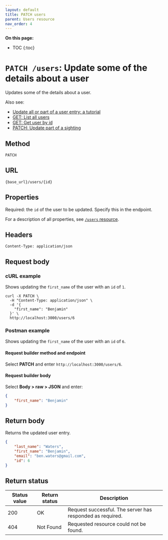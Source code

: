 ```yaml
---
layout: default
title: PATCH users
parent: Users resource
nav_order: 4
---
```


**On this page:**

- TOC
{:toc}

# `PATCH /users`: Update some of the details about a user

Updates some of the details about a user.

Also see:

* [Update all or part of a user entry: a tutorial](../../tutorials/update-user.md)
* [GET: List all users](./users-get.md)
* [GET: Get user by id](./users-get.md)
* [PATCH: Update part of a sighting](../sightings-resource/sightings-patch.md)

## Method

`PATCH`

## URL

`{base_url}/users/{id}`

## Properties

Required: the `id` of the user to be updated. Specify this in the endpoint.

For a description of all properties, see [`/users` resource](./users-resource.md#parameters).

## Headers

`Content-Type: application/json`

## Request body

### cURL example

Shows updating the `first_name` of the user with an `id` of `1`.

```shell
curl -X PATCH \
  -H "Content-Type: application/json" \
  -d '{
    "first_name": "Benjamin"
  }' \
  http://localhost:3000/users/6
```

### Postman example

Shows updating the `first_name` of the user with an `id` of `6`.

#### Request builder method and endpoint

Select **PATCH** and enter  `http://localhost:3000/users/6`.

#### Request builder body

Select **Body > raw > JSON** and enter:

```json
{
    "first_name": "Benjamin"
}
```

## Return body

Returns the updated user entry.

```json
{
    "last_name": "Waters",
    "first_name": "Benjamin",
    "email": "ben.waters@gmail.com",
    "id": 6
}
```

## Return status

| Status value | Return status | Description                                               |
| ------------ | ------------- | --------------------------------------------------------- |
| 200          | OK            | Request successful. The server has responded as required. |
| 404          | Not Found     | Requested resource could not be found.                    |

